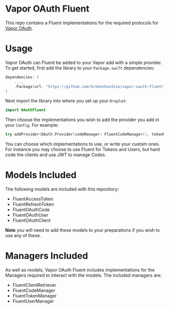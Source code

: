 # Vapor OAuth Fluent

This repo contains a Fluent implementations for the required protocols for [Vapor OAuth](https://github.com/brokenhandsio/vapor-oauth).

# Usage

Vapor OAuth can Fluent be added to your Vapor add with a simple provider. To get started, first add the library to your `Package.swift` dependencies:

```swift
dependencies: [
    ...,
    .Package(url: "https://github.com/brokenhandsio/vapor-oauth-fluent", majorVersion: 0)
]
```

Next import the library into where you set up your `Droplet`:

```swift
import OAuthFluent
```

Then choose the implementations you wish to add the provider you add in your `Config`. For example:

```swift
try addProvider(OAuth.Provider(codeManager: FluentCodeManager(), tokenManager: FluentTokenManager(), clientRetriever: FluentClientRetriever(), authorizeHandler: MyAuthHandler(), userManager: FluentUserManager(), validScopes: ["view_profile", "edit_profile"]))
```

You can choose which implementations to use, or write your custom ones. For instance you may choose to use Fluent for Tokens and Users, but hard code the clients and use JWT to manage Codes.

# Models Included

The following models are included with this repository:

* FluentAccessToken
* FluentRefreshToken
* FluentOAuthCode
* FluentOAuthUser
* FluentOAuthClient

**Note** you will need to add these models to your preparations if you wish to use any of these.

# Managers Included

As well as models, Vapor OAuth Fluent includes implementations for the Managers required to interact with the models. The included managers are:

* FluentClientRetriever
* FluentCodeManager
* FluentTokenManager
* FluentUserManager
